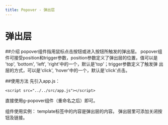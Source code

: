 ```yaml
---
title: Popover - 弹出层
---
```

# 弹出层

##介绍
popover组件指用鼠标点击按钮或进入按钮所触发的弹出层。
popover组件可接受position和trigger参数，position参数定义了弹出层的位置，值可以是
'top', 'bottom', 'left', 'right'中的一个，默认是'top'；trigger参数定义了触发弹
出层的方式，可以是'click', 'hover'中的一个，默认是'click'点击。

##使用方法
先引入app.js：
```
<script src="../../src/app.js"></script>
```
直接使用g-popover组件（重命名之后）即可。

组件使用实例：
<ClientOnly>
  <popover-demos></popover-demos>
</ClientOnly>
template标签中的内容是弹出层的内容。
弹出层里可添加关闭按钮及链接。